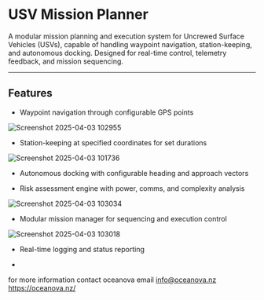 
# USV Mission Planner

A modular mission planning and execution system for Uncrewed Surface Vehicles (USVs), capable of handling waypoint navigation, station-keeping, and autonomous docking. Designed for real-time control, telemetry feedback, and mission sequencing.

---

## Features

- Waypoint navigation through configurable GPS points

![Screenshot 2025-04-03 102955](https://github.com/user-attachments/assets/6b76ce5e-38c4-4ec3-916e-bf842566fa1f)

- Station-keeping at specified coordinates for set durations


![Screenshot 2025-04-03 101736](https://github.com/user-attachments/assets/136159f3-fb99-4328-8466-5ad0a0bac982)

- Autonomous docking with configurable heading and approach vectors



- Risk assessment engine with power, comms, and complexity analysis

![Screenshot 2025-04-03 103034](https://github.com/user-attachments/assets/064f9b1e-b78f-41a6-b445-57fcf42f28d0)

- Modular mission manager for sequencing and execution control

![Screenshot 2025-04-03 103018](https://github.com/user-attachments/assets/5d6e2839-78cc-4764-b67f-1aaf976c4ff3)

- Real-time logging and status reporting

- 


for more information contact oceanova email info@oceanova.nz      https://oceanova.nz/
